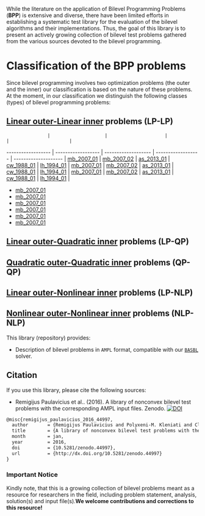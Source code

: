 While the literature on the application of Bilevel Programming Problems (**BPP**) is extensive and diverse, there have been limited efforts in establishing a systematic test library for the evaluation of the bilevel algorithms and their implementations. Thus, the goal of this library is to present an actively growing collection of bilevel test problems gathered from the various sources devoted to the bilevel programming.

# Classification of the BPP problems

Since bilevel programming involves two optimization problems (the outer and the inner) our classification is based on the nature of these problems. At the moment, in our classification we distinguish the following classes (types) of bilevel programming problems:

## [Linear outer-Linear inner](LP-LP-problems) problems (LP-LP)

                   |                    |                     |                    |                      |
------------------ | ------------------ | ------------------- | ------------------ | -------------------- |
[mb_2007_01](LP-LP/mb_2007_01) | [mb_2007_02](LP-LP/mb_2007_02) | [as_2013_01](LP-LP/as_2013_01) | [cw_1988_01](LP-LP/cw_1988_01) | [lh_1994_01](LP-LP/lh_1994_01) |
[mb_2007_01](LP-LP/mb_2007_01) | [mb_2007_02](LP-LP/mb_2007_02) | [as_2013_01](LP-LP/as_2013_01) | [cw_1988_01](LP-LP/cw_1988_01) | [lh_1994_01](LP-LP/lh_1994_01) |
[mb_2007_01](LP-LP/mb_2007_01) | [mb_2007_02](LP-LP/mb_2007_02) | [as_2013_01](LP-LP/as_2013_01) | [cw_1988_01](LP-LP/cw_1988_01) | [lh_1994_01](LP-LP/lh_1994_01) |

 - [mb_2007_01](LP-LP/mb_2007_01)
 - [mb_2007_01](LP-LP/mb_2007_01)
 - [mb_2007_01](LP-LP/mb_2007_01)
 - [mb_2007_01](LP-LP/mb_2007_01)
 - [mb_2007_01](LP-LP/mb_2007_01)
 - [mb_2007_01](LP-LP/mb_2007_01)

## [Linear outer-Quadratic inner](LP-QP-problems) problems (LP-QP)

## [Quadratic outer-Quadratic inner](QP-QP-problems) problems (QP-QP)

## [Linear outer-Nonlinear inner](LP-NLP-problems) problems (LP-NLP)

## [Nonlinear outer-Nonlinear inner](NLP-NLP-problems) problems (NLP-NLP)

This library (repository) provides:
* Description of bilevel problems in `AMPL` format, compatible with our [`BASBL`](http://basblsolver.github.io/home/ "Bilevel Solver") solver.

## Citation

If you use this library, please cite the following sources:

* Remigijus Paulavicius et al.. (2016). A library of nonconvex bilevel test problems with the corresponding AMPL input files. Zenodo. [![DOI](https://zenodo.org/badge/doi/10.5281/zenodo.44997.svg)](http://dx.doi.org/10.5281/zenodo.44997)

```latex
@misc{remigijus_paulavicius_2016_44997,
  author       = {Remigijus Paulavicius and Polyxeni-M. Kleniati and Claire S. Adjiman},
  title        = {A library of nonconvex bilevel test problems with the corresponding AMPL input files},
  month        = jan,
  year         = 2016,
  doi          = {10.5281/zenodo.44997},
  url          = {http://dx.doi.org/10.5281/zenodo.44997}
}
```

### Important Notice

Kindly note, that this is a growing collection of bilevel problems meant as a resource for researchers in the field, including problem statement, analysis, solution(s) and input file(s).__We welcome contributions and corrections to this resource!__



